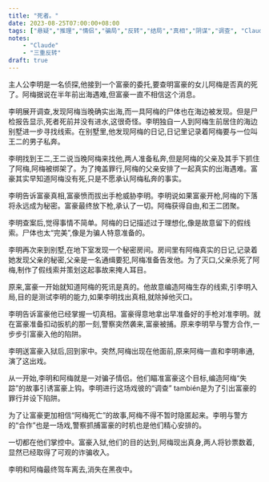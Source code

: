 ```yaml
---
title: "死者。"
date: 2023-08-25T07:00:00+08:00
tags: ["悬疑","推理","情侣","骗局","反转","结局","真相","阴谋","调查", "Claude"]
notes:
    - "Claude"
    - "三重反转"
draft: true
---
```


主人公李明是一名侦探,他接到一个富豪的委托,要查明富豪的女儿阿梅是否真的死了。阿梅据说在半年前出海遇难,但富豪一直不相信这个消息。

李明展开调查,发现阿梅当晚确实出海,而一具阿梅的尸体也在海边被发现。但是尸检报告显示,死者死前并没有进水,这很奇怪。李明独自一人到阿梅生前居住的海边别墅进一步寻找线索。在别墅里,他发现阿梅的日记,日记里记录着阿梅要与一位叫王二的男子私奔。

李明找到王二,王二说当晚阿梅来找他,两人准备私奔,但是阿梅的父亲及其手下抓住了阿梅,阿梅被绑架了。为了掩盖罪行,阿梅的父亲安排了一起真实的出海遇难。富豪其实早知道阿梅没有死,只是不愿承认阿梅私奔的事实。

李明告诉富豪真相,富豪愤而拔出手枪威胁李明。李明说如果富豪开枪,阿梅的下落将永远成为秘密。富豪最终放下枪,承认了一切。阿梅获得自由,和王二团聚。

李明查案后,觉得事情不简单。阿梅的日记描述过于理想化,像是故意留下的假线索。尸体也太“完美”,像是为骗人特意准备的。

李明再次来到别墅,在地下室发现一个秘密房间。房间里有阿梅真实的日记,记录着她发现父亲的秘密,父亲是一名通缉要犯,阿梅准备告发他。为了灭口,父亲杀死了阿梅,制作了假线索并策划这起事故来掩人耳目。

原来,富豪一开始就知道阿梅的死讯是真的。他故意编造阿梅生存的线索,引李明入局,目的是测试李明的能力,如果李明找出真相,就除掉他灭口。

李明告诉富豪他已经掌握一切真相。富豪得意地拿出早准备好的手枪对准李明。就在富豪准备扣动扳机的那一刻,警察突然袭来,富豪被捕。原来李明早与警方合作,一步步引富豪入他的陷阱。

李明送富豪入狱后,回到家中。突然,阿梅出现在他面前,原来阿梅一直和李明串通,演了这出戏。

从一开始,李明和阿梅就是一对骗子情侣。他们瞄准富豪这个目标,编造阿梅“失踪”的故事引诱富豪上钩。李明进行这场戏彼的“调查” también是为了引出富豪的罪行并设下陷阱。

为了让富豪更加相信“阿梅死亡”的故事,阿梅不得不暂时隐匿起来。李明与警方的“合作”也是一场戏,警察抓捕富豪的时机也是他们精心安排的。

一切都在他们掌控中。富豪入狱,他们的目的达到,阿梅现出真身,两人将钞票数着,显然已经取得了可观的诈骗收入。

李明和阿梅最终驾车离去,消失在黑夜中。
